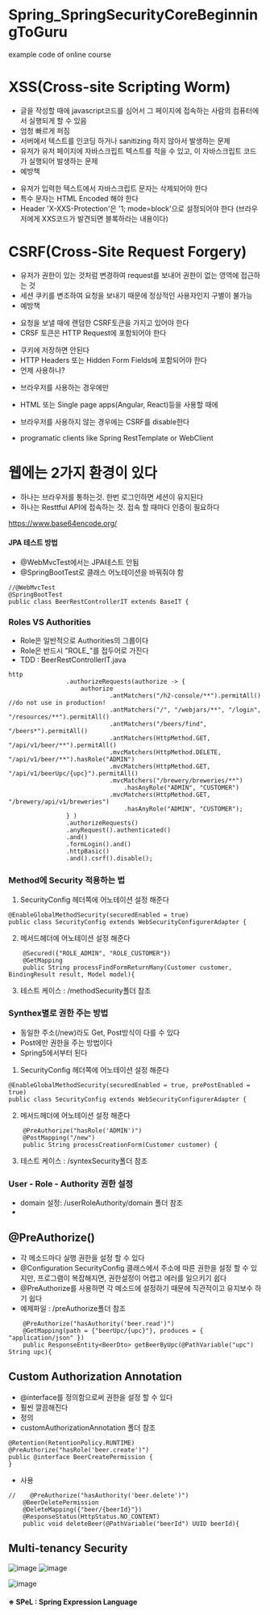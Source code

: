 # Spring_SpringSecurityCoreBeginningToGuru
example code of online course


# XSS(Cross-site Scripting Worm)
 - 글을 작성할 때에 javascript코드를 심어서 그 페이지에 접속하는 사람의 컴퓨터에서 실행되게 할 수 있음
 - 엄청 빠르게 퍼짐
 - 서버에서 텍스트를 인코딩 하거나 sanitizing 하지 않아서 발생하는 문제
 - 유저가 유저 페이지에 자바스크립트 텍스트를 적을 수 있고, 이 자바스크립트 코드가 실행되어 발생하는 문제
 - 예방책
  + 유저가 입력한 텍스트에서 자바스크립트 문자는 삭제되어야 한다
  + 특수 문자는 HTML Encoded 해야 한다
  + Header 'X-XXS-Protection'은 '1; mode=block'으로 설정되어야 한다
    (브라우저에게 XXS코드가 발견되면 블록하라는 내용이다)
# CSRF(Cross-Site Request Forgery)
 - 유저가 권한이 있는 것처럼 변경하여 request를 보내어 권한이 없는 영역에 접근하는 것
 - 세션 쿠키를 변조하여 요청을 보내기 때문에 정상적인 사용자인지 구별이 불가능
 - 예방책
  + 요청을 보낼 때에 랜덤한 CSRF토큰을 가지고 있어야 한다
  + CRSF 토큰은 HTTP Request에 포함되어야 한다
   - 쿠키에 저장하면 안된다
   - HTTP Headers 또는 Hidden Form Fields에 포함되어야 한다
 - 언제 사용하나?
  + 브라우저를 사용하는 경우에만
   - HTML 또는 Single page apps(Angular, React)등을 사용할 때에
  + 브라우저를 사용하지 않는 경우에는 CSRF를 disable한다
   - programatic clients like Spring RestTemplate or WebClient
   
# 웹에는 2가지 환경이 있다
 - 하나는 브라우저를 통하는것. 한번 로그인하면 세션이 유지된다
 - 하나는 Resttful API에 접속하는 것. 접속 할 때마다 인증이 필요하다
 

https://www.base64encode.org/
   
#### JPA 테스트 방법  
 - @WebMvcTest에서는 JPA테스트 안됨
 - @SpringBootTest로 클래스 어노테이션을 바꿔줘야 함
```
//@WebMvcTest
@SpringBootTest
public class BeerRestControllerIT extends BaseIT {
```

### Roles VS Authorities
 - Role은 일반적으로 Authorities의 그룹이다
 - Role은 반드시 "ROLE_"를 접두어로 가진다
 - TDD : BeerRestControllerIT.java
```
http
                .authorizeRequests(authorize -> {
                    authorize
                            .antMatchers("/h2-console/**").permitAll() //do not use in production!
                            .antMatchers("/", "/webjars/**", "/login", "/resources/**").permitAll()
                            .antMatchers("/beers/find", "/beers*").permitAll()
                            .antMatchers(HttpMethod.GET, "/api/v1/beer/**").permitAll()
                            .mvcMatchers(HttpMethod.DELETE, "/api/v1/beer/**").hasRole("ADMIN")
                            .mvcMatchers(HttpMethod.GET, "/api/v1/beerUpc/{upc}").permitAll()
                            .mvcMatchers("/brewery/breweries/**")
                                .hasAnyRole("ADMIN", "CUSTOMER")
                            .mvcMatchers(HttpMethod.GET, "/brewery/api/v1/breweries")
                                .hasAnyRole("ADMIN", "CUSTOMER");
                } )
                .authorizeRequests()
                .anyRequest().authenticated()
                .and()
                .formLogin().and()
                .httpBasic()
                .and().csrf().disable();

```
 
### Method에 Security 적용하는 법
 1. SecurityConfig 헤더쪽에 어노테이션 설정 해준다
```
@EnableGlobalMethodSecurity(securedEnabled = true)
public class SecurityConfig extends WebSecurityConfigurerAdapter {
```
 2. 메서드헤더에 어노테이션 설정 해준다
```
    @Secured({"ROLE_ADMIN", "ROLE_CUSTOMER"})
    @GetMapping
    public String processFindFormReturnMany(Customer customer, BindingResult result, Model model){
```
 3. 테스트 케이스 : /methodSecurity폴더 참조


### Synthex별로 권한 주는 방법
 - 동일한 주소(/new)라도 Get, Post방식이 다를 수 있다
 - Post에만 권한을 주는 방법이다
 - Spring5에서부터 된다
 1. SecurityConfig 헤더쪽에 어노테이션 설정 해준다
```
@EnableGlobalMethodSecurity(securedEnabled = true, prePostEnabled = true)
public class SecurityConfig extends WebSecurityConfigurerAdapter {
```
 2. 메서드헤더에 어노테이션 설정 해준다
```
    @PreAuthorize("hasRole('ADMIN')")
    @PostMapping("/new")
    public String processCreationForm(Customer customer) {
```
 3. 테스트 케이스 : /syntexSecurity폴더 참조


### User - Role - Authority 권한 설정
 - domain 설정: /userRoleAuthority/domain 폴더 참조
 - 


## @PreAuthorize()
 - 각 메소드마다 실행 권한을 설정 할 수 있다
 - @Configuration SecurityConfig 클래스에서 주소에 따른 권한을 설정 할 수 있지만,
   프로그램이 복잡해지면, 권한설정이 어렵고 에러를 일으키기 쉽다
 - @PreAuthorize를 사용하면 각 메소드에 설정하기 때문에 직관적이고 유지보수 하기 쉽다
 - 예제파일 : /preAuthorize폴더 참조
```
    @PreAuthorize("hasAuthority('beer.read')")
    @GetMapping(path = {"beerUpc/{upc}"}, produces = { "application/json" })
    public ResponseEntity<BeerDto> getBeerByUpc(@PathVariable("upc") String upc){
```

## Custom Authorization Annotation
 - @interface를 정의함으로써 권한을 설정 할 수 있다
 - 훨씬 깔끔해진다
 - 정의
 - customAuthorizationAnnotation 폴더 참조
```
@Retention(RetentionPolicy.RUNTIME)
@PreAuthorize("hasRole('beer.create')")
public @interface BeerCreatePermission {
}
```
 - 사용
```
//    @PreAuthorize("hasAuthority('beer.delete')")
    @BeerDeletePermission
    @DeleteMapping({"beer/{beerId}"})
    @ResponseStatus(HttpStatus.NO_CONTENT)
    public void deleteBeer(@PathVariable("beerId") UUID beerId){
```

## Multi-tenancy Security
![image](https://user-images.githubusercontent.com/22423285/121757321-239d3d00-cb58-11eb-80ad-24133f4acc30.png)
![image](https://user-images.githubusercontent.com/22423285/121757644-349a7e00-cb59-11eb-952f-28e83b034517.png)

![image](https://user-images.githubusercontent.com/22423285/121757492-b211be80-cb58-11eb-8b0e-2700111d9a7e.png)


#### ※ SPeL : Spring Expression Language

